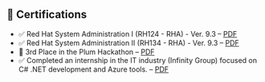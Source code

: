 ## 📜 Certifications

- ✅ Red Hat System Administration I (RH124 - RHA) - Ver. 9.3 – [PDF](./certificates/RedHatSystemAdministrationIRH124-RHA-Ver.9.3_Badge20250519-27-rkve2r.pdf)
- ✅ Red Hat System Administration II (RH134 - RHA) - Ver. 9.3 – [PDF](./certificates/RedHatSystemAdministrationIIRH134-RHA-Ver.9.3_Badge20250519-27-4xq0ej.pdf)
- 🥉 3rd Place in the Plum Hackathon – [PDF](./certificates/PlumCertificate.pdf)
- ✅ Completed an internship in the IT industry (Infinity Group) focused on C# .NET development and Azure tools. – [PDF](./certificates/InfinityGroupCertificate.pdf)
